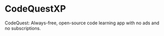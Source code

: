 # CodeQuestXP
CodeQuest: Always-free, open-source code learning app with no ads and no subscriptions.
